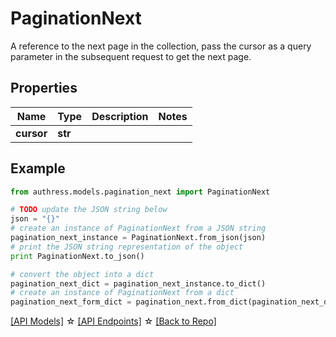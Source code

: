 # PaginationNext

A reference to the next page in the collection, pass the cursor as a query parameter in the subsequent request to get the next page.

## Properties
Name | Type | Description | Notes
------------ | ------------- | ------------- | -------------
**cursor** | **str** |  |

## Example

```python
from authress.models.pagination_next import PaginationNext

# TODO update the JSON string below
json = "{}"
# create an instance of PaginationNext from a JSON string
pagination_next_instance = PaginationNext.from_json(json)
# print the JSON string representation of the object
print PaginationNext.to_json()

# convert the object into a dict
pagination_next_dict = pagination_next_instance.to_dict()
# create an instance of PaginationNext from a dict
pagination_next_form_dict = pagination_next.from_dict(pagination_next_dict)
```
[[API Models]](./README.md#documentation-for-models) ☆ [[API Endpoints]](./README.md#documentation-for-api-endpoints) ☆ [[Back to Repo]](../README.md)


